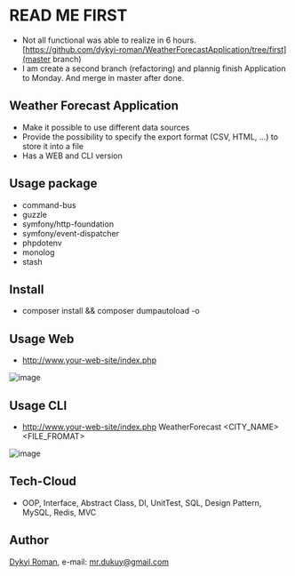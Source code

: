 # READ ME FIRST
+ Not all functional was able to realize in 6 hours. [https://github.com/dykyi-roman/WeatherForecastApplication/tree/first](master branch)
+ I am create a second branch (refactoring) and plannig finish Application to Monday. And merge in master after done.

## Weather Forecast Application
+ Make it possible to use different data sources
+ Provide the possibility to specify the export format (CSV, HTML, ...) to store it into a file 
+ Has a WEB and CLI version 

## Usage package
+ command-bus
+ guzzle
+ symfony/http-foundation
+ symfony/event-dispatcher
+ phpdotenv
+ monolog
+ stash

## Install
+ composer install && composer dumpautoload -o

## Usage Web
+ http://www.your-web-site/index.php

![image](https://github.com/dykyi-roman/WeatherForecastApplication/blob/master/tests/images/web.png)

## Usage CLI
+ http://www.your-web-site/index.php WeatherForecast <CITY_NAME> <FILE_FROMAT>

![image](https://github.com/dykyi-roman/WeatherForecastApplication/blob/master/tests/images/cli.png)

## Tech-Cloud 
+ OOP, Interface, Abstract Class, DI, UnitTest, SQL, Design Pattern, MySQL, Redis, MVC 

## Author
[Dykyi Roman](https://www.linkedin.com/in/roman-dykyi-43428543/), e-mail: [mr.dukuy@gmail.com](mailto:mr.dukuy@gmail.com)

